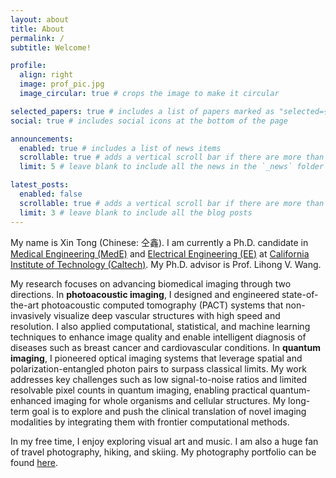 ```yaml
---
layout: about
title: About
permalink: /
subtitle: Welcome!

profile:
  align: right
  image: prof_pic.jpg
  image_circular: true # crops the image to make it circular

selected_papers: true # includes a list of papers marked as "selected={true}"
social: true # includes social icons at the bottom of the page

announcements:
  enabled: true # includes a list of news items
  scrollable: true # adds a vertical scroll bar if there are more than 3 news items
  limit: 5 # leave blank to include all the news in the `_news` folder

latest_posts:
  enabled: false
  scrollable: true # adds a vertical scroll bar if there are more than 3 new posts items
  limit: 3 # leave blank to include all the blog posts
---
```


My name is Xin Tong (Chinese: 仝鑫). I am currently a Ph.D. candidate in <a href="https://mede.caltech.edu/">Medical Engineering (MedE)</a> and <a href="https://www.ee.caltech.edu/">Electrical Engineering (EE)</a> at <a href="https://www.caltech.edu/">California Institute of Technology (Caltech)</a>. My Ph.D. advisor is Prof. Lihong V. Wang.

My research focuses on advancing biomedical imaging through two directions. In <b>photoacoustic imaging</b>, I designed and engineered state-of-the-art photoacoustic computed tomography (PACT) systems that non-invasively visualize deep vascular structures with high speed and resolution. I also applied computational, statistical, and machine learning techniques to enhance image quality and enable intelligent diagnosis of diseases such as breast cancer and cardiovascular conditions. In <b>quantum imaging</b>, I pioneered optical imaging systems that leverage spatial and polarization-entangled photon pairs to surpass classical limits. My work addresses key challenges such as low signal-to-noise ratios and limited resolvable pixel counts in quantum imaging, enabling practical quantum-enhanced imaging for whole organisms and cellular structures. My long-term goal is to explore and push the clinical translation of novel imaging modalities by integrating them with frontier computational methods.

In my free time, I enjoy exploring visual art and music. I am also a huge fan of travel photography, hiking, and skiing. My photography portfolio can be found <a href="https://xintong-barry.github.io/photography/">here</a>.
